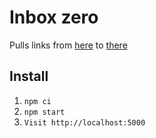 # Inbox zero

Pulls links from [here](https://are.na/incompleto/inbox-zero) to [there](https://inbox.incomple.to)

## Install

1. `npm ci`
2. `npm start`
3. `Visit http://localhost:5000`
